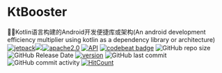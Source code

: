 # KtBooster
🚀🚀Kotlin语言构建的Android开发便捷库或架构(An android development efficiency multiplier using kotlin as a dependency library or architecture)
[![jetpack](https://img.shields.io/badge/志威-KtBooster-brightgreen.svg)](https://github.com/zhiwei1990/KtBooster)[![](https://jitpack.io/v/zhiwei1990/KtBooster.svg)](https://jitpack.io/#zhiwei1990/KtBooster)[![apache2.0](https://img.shields.io/badge/license-apache2.0-brightgreen.svg)](./LICENSE) [![API](https://img.shields.io/badge/API-21%2B-brightgreen.svg?style=flat)](https://android-arsenal.com/api?level=21) [![codebeat badge](https://codebeat.co/badges/cf8fdfb4-2716-4494-9a72-b1727a8d5805)](https://codebeat.co/projects/github-com-zhiwei1990-KtBooster-master) ![GitHub repo size](https://img.shields.io/github/repo-size/zhiwei1990/KtBooster.svg?style=flat-square) ![GitHub Release Date](https://img.shields.io/github/release-date/zhiwei1990/KtBooster.svg?color=orange&style=flat-square) [![version](https://img.shields.io/github/release/zhiwei1990/KtBooster.svg)](https://github.com/zhiwei1990/KtBooster/releases) ![GitHub last commit](https://img.shields.io/github/last-commit/zhiwei1990/KtBooster.svg?style=flat-square) ![GitHub commit activity](https://img.shields.io/github/commit-activity/m/zhiwei1990/KtBooster.svg?style=flat-square) [![HitCount](http://hits.dwyl.io/zhiwei1990/KtBooster.svg)](http://hits.dwyl.io/zhiwei1990/KtBooster)

